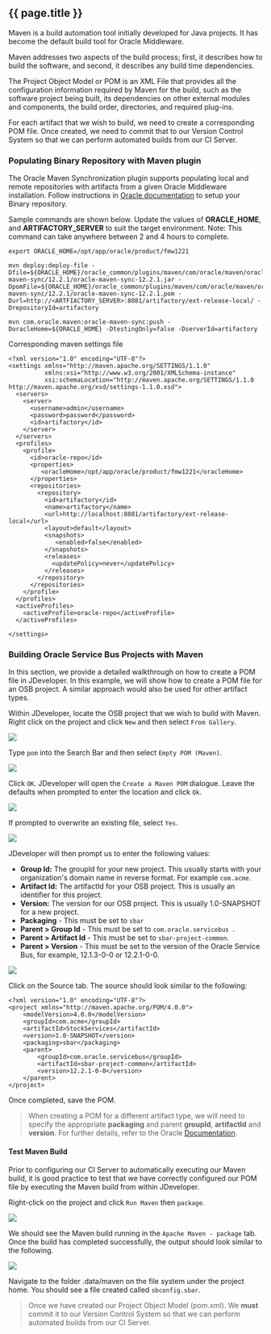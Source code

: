 ## {{ page.title }}

Maven is a build automation tool initially developed for Java projects. It has become the default build tool for Oracle Middleware.

Maven addresses two aspects of the build process; first, it describes how to build the software, and second, it describes any build time dependencies.

The Project Object Model or POM is an XML File that provides all the configuration information required by Maven for the build, such as the software project being built, its dependencies on other external modules and components, the build order, directories, and required plug-ins. 

For each artifact that we wish to build, we need to create a corresponding POM file. Once created, we need to commit that to our Version Control System so that we can perform automated builds from our CI Server.

### Populating Binary Repository with Maven plugin

The Oracle Maven Synchronization plugin supports populating local and remote repositories with artifacts from a given Oracle Middleware installation. Follow instructions in [Oracle documentation](https://docs.oracle.com/middleware/1221/core/MAVEN/config_maven.htm#MAVEN311) to setup your Binary repository. 

Sample commands are shown below. Update the values of **ORACLE_HOME**, and **ARTIFACTORY_SERVER** to suit the target environment. Note: This command can take anywhere between 2 and 4 hours to complete.

```
export ORACLE_HOME=/opt/app/oracle/product/fmw1221

mvn deploy:deploy-file -Dfile=${ORACLE_HOME}/oracle_common/plugins/maven/com/oracle/maven/oracle-maven-sync/12.2.1/oracle-maven-sync-12.2.1.jar -DpomFile=${ORACLE_HOME}/oracle_common/plugins/maven/com/oracle/maven/oracle-maven-sync/12.2.1/oracle-maven-sync-12.2.1.pom -Durl=http://<ARTFIACTORY_SERVER>:8081/artifactory/ext-release-local/ -DrepositoryId=artifactory

mvn com.oracle.maven:oracle-maven-sync:push -DoracleHome=${ORACLE_HOME} -DtestingOnly=false -DserverId=artifactory

```

Corresponding maven settings file
```
<?xml version="1.0" encoding="UTF-8"?>
<settings xmlns="http://maven.apache.org/SETTINGS/1.1.0"
          xmlns:xsi="http://www.w3.org/2001/XMLSchema-instance"
          xsi:schemaLocation="http://maven.apache.org/SETTINGS/1.1.0 http://maven.apache.org/xsd/settings-1.1.0.xsd">
  <servers>	
    <server>  
      <username>admin</username>  
      <password>password</password>  
      <id>artifactory</id>  
    </server>  
  </servers>
  <profiles>
	<profile>
	  <id>oracle-repo</id>			  
	  <properties>
	     <oracleHome>/opt/app/oracle/product/fmw1221</oracleHome>
	  </properties>
	  <repositories>		
		<repository>
		  <id>artifactory</id>
		  <name>artifactory</name>
		  <url>http://localhost:8081/artifactory/ext-release-local</url>
		  <layout>default</layout>
          <snapshots>
             <enabled>false</enabled>
          </snapshots>
          <releases>
            <updatePolicy>never</updatePolicy>
          </releases>
		</repository>
	  </repositories>
	</profile>
  </profiles>
  <activeProfiles>
    <activeProfile>oracle-repo</activeProfile>
  </activeProfiles>

</settings>

```

### Building Oracle Service Bus Projects with Maven

In this section, we provide a detailed walkthrough on how to create a POM file in JDeveloper. In this example, we will show how to create a POM file for an OSB project. A similar approach would also be used for other artifact types.

Within JDeveloper, locate the OSB project that we wish to build with Maven. Right click on the project and click `New` and then select `From Gallery`.

![](img/jdevCreatePom.png)

Type `pom` into the Search Bar and then select `Empty POM (Maven)`.

![](img/emptyPom.png)

Click `OK`. JDeveloper will open the `Create a Maven POM` dialogue. Leave the defaults when prompted to enter the location and click `Ok`.

![](img/createPomForm.png)

If prompted to overwrite an existing file, select `Yes`.

![](img/overwritePom.png)

JDeveloper will then prompt us to enter the following values:
* **Group Id:** The groupId for your new project. This usually starts with your organization's domain name in reverse format. For example `com.acme`.
* **Artifact Id:** The artifactId for your OSB project. This is usually an identifier for this project.
* **Version:** The version for our OSB project. This is usually 1.0-SNAPSHOT for a new project.
* **Packaging** - This must be set to `sbar`
* **Parent > Group Id** - This must be set to `com.oracle.servicebus`.
* **Parent > Artifact Id** - This must be set to `sbar-project-common`.
* **Parent > Version** - This must be set to the version of the Oracle Service Bus, for example, 12.1.3-0-0 or 12.2.1-0-0.

![](img/createPom.png)

Click on the Source tab. The source should look similar to the following:
```
<?xml version="1.0" encoding="UTF-8"?>
<project xmlns="http://maven.apache.org/POM/4.0.0">
    <modelVersion>4.0.0</modelVersion>
    <groupId>com.acme</groupId>
    <artifactId>StockServices</artifactId>
    <version>1.0-SNAPSHOT</version>
    <packaging>sbar</packaging>
    <parent>
        <groupId>com.oracle.servicebus</groupId>
        <artifactId>sbar-project-common</artifactId>
        <version>12.2.1-0-0</version>
    </parent>
</project>
```

Once completed, save the POM.

> When creating a POM for a different artifact type, we will need to specify the appropriate **packaging** and parent **groupId**, **artifactId** and **version**. For further details, refer to the Oracle [Documentation](https://docs.oracle.com/middleware/1221/core/MAVEN/toc.htm).

#### Test Maven Build
Prior to configuring our CI Server to automatically executing our Maven build, it is good practice to test that we have correctly configured our POM file by executing the Maven build from within JDeveloper.

Right-click on the project and click `Run Maven` then `package`.

![](img/mvnPackage.png)

We should see the Maven build running in the `Apache Maven - package` tab. Once the build has completed successfully, the output should look similar to the following.

![](img/mvnPackageOutput.png)

Navigate to the folder .data/maven on the file system under the project home. You should see a file created called `sbconfig.sbar`.

> Once we have created our Project Object Model (pom.xml). We **must** commit it to our Version Control System so that we can perform automated builds from our CI Server.

